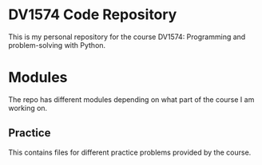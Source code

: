 # DV1574 Code Repository

This is my personal repository for the course DV1574: Programming and problem-solving with Python.

# Modules
The repo has different modules depending on what part of the course I am working on.

## Practice
This contains files for different practice problems provided by the course.  


